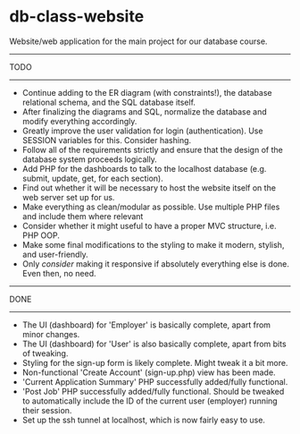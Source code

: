 # db-class-website

Website/web application for the main project for our database course.


********
  TODO 
********

- Continue adding to the ER diagram (with constraints!), the database relational schema, and the SQL database itself.
- After finalizing the diagrams and SQL, normalize the database and modify everything accordingly.
- Greatly improve the user validation for login (authentication). Use SESSION variables for this. Consider hashing.
- Follow all of the requirements strictly and ensure that the design of the database system proceeds logically.
- Add PHP for the dashboards to talk to the localhost database (e.g. submit, update, get, for each section).
- Find out whether it will be necessary to host the website itself on the web server set up for us.
- Make everything as clean/modular as possible. Use multiple PHP files and include them where relevant
- Consider whether it might useful to have a proper MVC structure, i.e. PHP OOP.
- Make some final modifications to the styling to make it modern, stylish, and user-friendly.
- Only *consider* making it responsive if absolutely everything else is done. Even then, no need.

********
  DONE  
********

- The UI (dashboard) for 'Employer' is basically complete, apart from minor changes.
- The UI (dashboard) for 'User' is also basically complete, apart from bits of tweaking.
- Styling for the sign-up form is likely complete. Might tweak it a bit more.
- Non-functional 'Create Account' (sign-up.php) view has been made.
- 'Current Application Summary' PHP successfully added/fully functional.
- 'Post Job' PHP successfully added/fully functional. Should be tweaked to automatically include the ID of the current user (employer) running their session.
- Set up the ssh tunnel at localhost, which is now fairly easy to use.